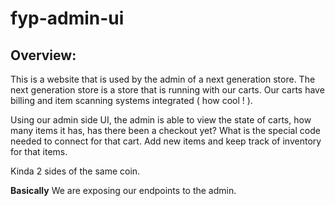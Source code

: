 # fyp-admin-ui

## Overview:

This is a website that is used by the admin of a next generation store. The next generation store is a store that is running with our carts. Our carts have billing and item scanning systems integrated ( how cool ! ).  

Using our admin side UI, the admin is able to view the state of carts, how many items it has, has there been a checkout yet? What is the special code needed to connect for that cart. Add new items and keep track of inventory for that items. 

Kinda 2 sides of the same coin.


**Basically** We are exposing our endpoints to the admin. 
